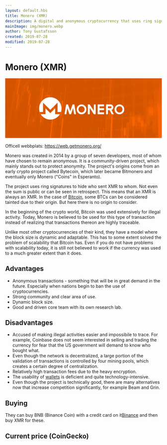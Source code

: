 ```yaml
---
layout: default.hbs
title: Monero (XMR)
description: A digital and anonymous cryptocurrency that uses ring signatures and dynamic block size.
mainImage: img/monero.webp
author: Tony Gustafsson
created: 2019-07-28
modified: 2019-07-28
---
```


# Monero (XMR)

![Monero](../img/monero.webp 'Monero')

Officell webbplats: https://web.getmonero.org/

Monero was created in 2014 by a group of seven developers, most of whom have chosen to remain anonymous. It is a community-driven project, which mainly stands out to protect anonymity. The project's origins come from an early crypto project called Bytecoin, which later became Bitmonero and eventually only Monero ("Coins" in Esperanto).

The project uses ring signatures to hide who sent XMR to whom. Not even the sum is public or can be seen in retrospect. This means that an XMR is always an XMR. In the case of [Bitcoin](/cryptocurrencies/bitcoin.html), some BTCs can be considered tainted due to their origin. But here there is no origin to consider.

In the beginning of the crypto world, Bitcoin was used extensively for illegal activity. Today, Monero is believed to be used for this type of transaction instead of realizing that transactions thereon are highly traceable.

Unlike most other cryptocurrencies of their kind, they have a model where the block size is dynamic and adaptable. This has to some extent solved the problem of scalability that Bitcoin has. Even if you do not have problems with scalability today, it is still not believed to work if the currency was used to a much greater extent than it does.

## Advantages

-   Anonymous transactions - something that will be in great demand in the future. Especially when nations begin to ban the use of cryptocurrencies.
-   Strong community and clear area of use.
-   Dynamic block size.
-   Good and driven core team with its own research lab.

## Disadvantages

-   Accused of making illegal activities easier and impossibile to trace. For example, Coinbase does not seem interested in selling and trading the currency for fear that the US government will demand to know who bought what.
-   Even though the network is decentralized, a large portion of the validation of transactions is controlled by four mining pools, which creates a certain degree of centralization.
-   Relatively high transaction fees due to the heavy encryption.
-   The usability of [wallets](/market/wallets.html) is deficient and quite technology-intensive.
-   Even though the project is technically good, there are many alternatives now that increase competition significantly, for example Beam and Grin.

## Buying

They can buy BNB (Binance Coin) with a credit card on it[Binance](https://www.binance.com) and then buy XMR for these.

## Current price (CoinGecko)

<script src="https://widgets.coingecko.com/coingecko-coin-ticker-widget.js"></script>

<coingecko-coin-ticker-widget currency="usd" coin-id="monero" locale="en"></coingecko-coin-ticker-widget>
